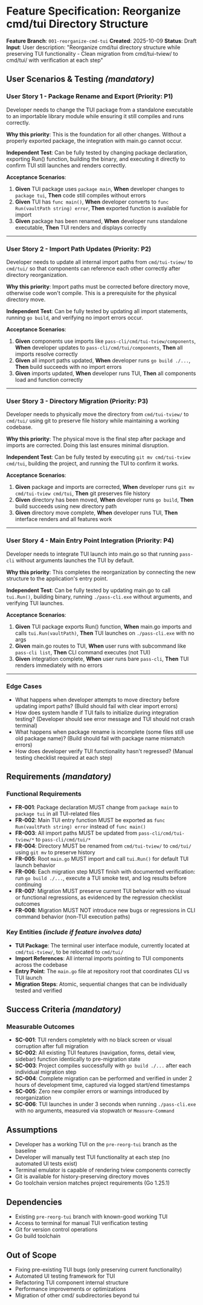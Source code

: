 # Feature Specification: Reorganize cmd/tui Directory Structure

**Feature Branch**: `001-reorganize-cmd-tui`
**Created**: 2025-10-09
**Status**: Draft
**Input**: User description: "Reorganize cmd/tui directory structure while preserving TUI functionality - Clean migration from cmd/tui-tview/ to cmd/tui/ with verification at each step"

## User Scenarios & Testing *(mandatory)*

### User Story 1 - Package Rename and Export (Priority: P1)

Developer needs to change the TUI package from a standalone executable to an importable library module while ensuring it still compiles and runs correctly.

**Why this priority**: This is the foundation for all other changes. Without a properly exported package, the integration with main.go cannot occur.

**Independent Test**: Can be fully tested by changing package declaration, exporting Run() function, building the binary, and executing it directly to confirm TUI still launches and renders correctly.

**Acceptance Scenarios**:

1. **Given** TUI package uses `package main`, **When** developer changes to `package tui`, **Then** code still compiles without errors
2. **Given** TUI has `func main()`, **When** developer converts to `func Run(vaultPath string) error`, **Then** exported function is available for import
3. **Given** package has been renamed, **When** developer runs standalone executable, **Then** TUI renders and displays correctly

---

### User Story 2 - Import Path Updates (Priority: P2)

Developer needs to update all internal import paths from `cmd/tui-tview/` to `cmd/tui/` so that components can reference each other correctly after directory reorganization.

**Why this priority**: Import paths must be corrected before directory move, otherwise code won't compile. This is a prerequisite for the physical directory move.

**Independent Test**: Can be fully tested by updating all import statements, running `go build`, and verifying no import errors occur.

**Acceptance Scenarios**:

1. **Given** components use imports like `pass-cli/cmd/tui-tview/components`, **When** developer updates to `pass-cli/cmd/tui/components`, **Then** all imports resolve correctly
2. **Given** all import paths updated, **When** developer runs `go build ./...`, **Then** build succeeds with no import errors
3. **Given** imports updated, **When** developer runs TUI, **Then** all components load and function correctly

---

### User Story 3 - Directory Migration (Priority: P3)

Developer needs to physically move the directory from `cmd/tui-tview/` to `cmd/tui/` using git to preserve file history while maintaining a working codebase.

**Why this priority**: The physical move is the final step after package and imports are corrected. Doing this last ensures minimal disruption.

**Independent Test**: Can be fully tested by executing `git mv cmd/tui-tview cmd/tui`, building the project, and running the TUI to confirm it works.

**Acceptance Scenarios**:

1. **Given** package and imports are corrected, **When** developer runs `git mv cmd/tui-tview cmd/tui`, **Then** git preserves file history
2. **Given** directory has been moved, **When** developer runs `go build`, **Then** build succeeds using new directory path
3. **Given** directory move complete, **When** developer runs TUI, **Then** interface renders and all features work

---

### User Story 4 - Main Entry Point Integration (Priority: P4)

Developer needs to integrate TUI launch into main.go so that running `pass-cli` without arguments launches the TUI by default.

**Why this priority**: This completes the reorganization by connecting the new structure to the application's entry point.

**Independent Test**: Can be fully tested by updating main.go to call `tui.Run()`, building binary, running `./pass-cli.exe` without arguments, and verifying TUI launches.

**Acceptance Scenarios**:

1. **Given** TUI package exports Run() function, **When** main.go imports and calls `tui.Run(vaultPath)`, **Then** TUI launches on `./pass-cli.exe` with no args
2. **Given** main.go routes to TUI, **When** user runs with subcommand like `pass-cli list`, **Then** CLI command executes (not TUI)
3. **Given** integration complete, **When** user runs bare `pass-cli`, **Then** TUI renders immediately with no errors

---

### Edge Cases

- What happens when developer attempts to move directory before updating import paths? (Build should fail with clear import errors)
- How does system handle if TUI fails to initialize during integration testing? (Developer should see error message and TUI should not crash terminal)
- What happens when package rename is incomplete (some files still use old package name)? (Build should fail with package name mismatch errors)
- How does developer verify TUI functionality hasn't regressed? (Manual testing checklist required at each step)

## Requirements *(mandatory)*

### Functional Requirements

- **FR-001**: Package declaration MUST change from `package main` to `package tui` in all TUI-related files
- **FR-002**: Main TUI entry function MUST be exported as `func Run(vaultPath string) error` instead of `func main()`
- **FR-003**: All import paths MUST be updated from `pass-cli/cmd/tui-tview/*` to `pass-cli/cmd/tui/*`
- **FR-004**: Directory MUST be renamed from `cmd/tui-tview/` to `cmd/tui/` using `git mv` to preserve history
- **FR-005**: Root `main.go` MUST import and call `tui.Run()` for default TUI launch behavior
- **FR-006**: Each migration step MUST finish with documented verification: run `go build ./...`, execute a TUI smoke test, and log results before continuing
- **FR-007**: Migration MUST preserve current TUI behavior with no visual or functional regressions, as evidenced by the regression checklist outcomes
- **FR-008**: Migration MUST NOT introduce new bugs or regressions in CLI command behavior (non-TUI execution paths)

### Key Entities *(include if feature involves data)*

- **TUI Package**: The terminal user interface module, currently located at `cmd/tui-tview/`, to be relocated to `cmd/tui/`
- **Import References**: All internal imports pointing to TUI components across the codebase
- **Entry Point**: The `main.go` file at repository root that coordinates CLI vs TUI launch
- **Migration Steps**: Atomic, sequential changes that can be individually tested and verified

## Success Criteria *(mandatory)*

### Measurable Outcomes

- **SC-001**: TUI renders completely with no black screen or visual corruption after full migration
- **SC-002**: All existing TUI features (navigation, forms, detail view, sidebar) function identically to pre-migration state
- **SC-003**: Project compiles successfully with `go build ./...` after each individual migration step
- **SC-004**: Complete migration can be performed and verified in under 2 hours of development time, captured via logged start/end timestamps
- **SC-005**: Zero new compiler errors or warnings introduced by reorganization
- **SC-006**: TUI launches in under 3 seconds when running `./pass-cli.exe` with no arguments, measured via stopwatch or `Measure-Command`

## Assumptions

- Developer has a working TUI on the `pre-reorg-tui` branch as the baseline
- Developer will manually test TUI functionality at each step (no automated UI tests exist)
- Terminal emulator is capable of rendering tview components correctly
- Git is available for history-preserving directory moves
- Go toolchain version matches project requirements (Go 1.25.1)

## Dependencies

- Existing `pre-reorg-tui` branch with known-good working TUI
- Access to terminal for manual TUI verification testing
- Git for version control operations
- Go build toolchain

## Out of Scope

- Fixing pre-existing TUI bugs (only preserving current functionality)
- Automated UI testing framework for TUI
- Refactoring TUI component internal structure
- Performance improvements or optimizations
- Migration of other cmd/ subdirectories beyond tui
